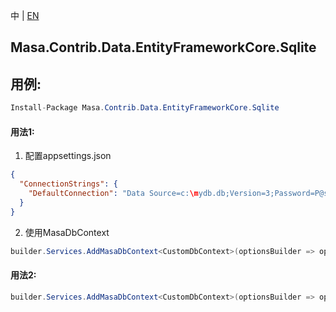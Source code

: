 中 | [EN](README.md)

## Masa.Contrib.Data.EntityFrameworkCore.Sqlite

## 用例:

```c#
Install-Package Masa.Contrib.Data.EntityFrameworkCore.Sqlite
```

#### 用法1:

1. 配置appsettings.json

``` appsettings.json
{
  "ConnectionStrings": {
    "DefaultConnection": "Data Source=c:\mydb.db;Version=3;Password=P@ssw0rd;"
  }
}
```

2. 使用MasaDbContext

``` C#
builder.Services.AddMasaDbContext<CustomDbContext>(optionsBuilder => optionsBuilder.UseSoftDelete().UseSqlite());
```

#### 用法2:

``` C#
builder.Services.AddMasaDbContext<CustomDbContext>(optionsBuilder => optionsBuilder.UseSoftDelete().UseSqlite("Data Source=c:\mydb.db;Version=3;Password=P@ssw0rd;"));
```